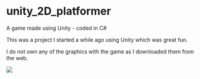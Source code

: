 # unity_2D_platformer
A game made using Unity - coded in C#

This was a project I started a while ago using Unity which was great fun.  

I do not own any of the graphics with the game as I downloaded them from the
web.

![](game2.gif)
